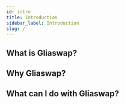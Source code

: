 ```yaml
---
id: intro
title: Introduction
sidebar_label: Introduction
slug: /
---
```


## What is Gliaswap?

## Why Gliaswap?

## What can I do with Gliaswap?



